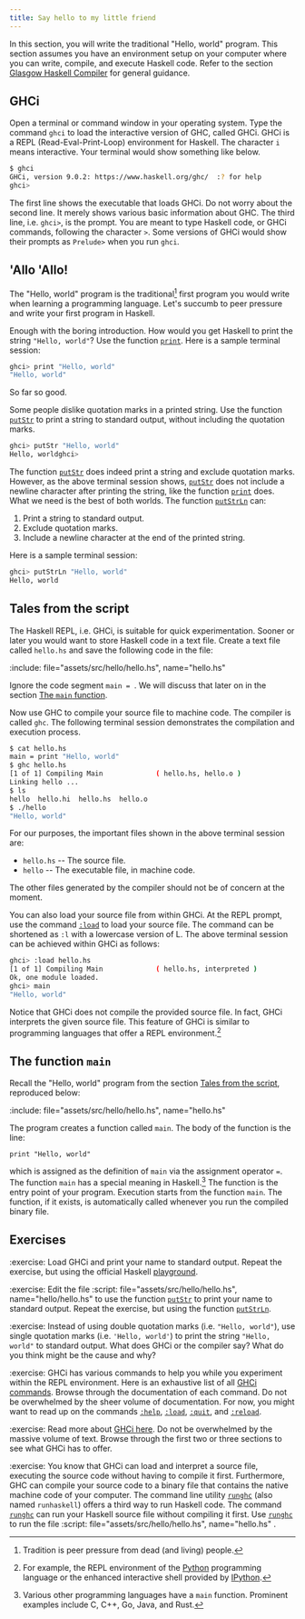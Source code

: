```yaml
---
title: Say hello to my little friend
---
```


In this section, you will write the traditional "Hello, world" program. This
section assumes you have an environment setup on your computer where you can
write, compile, and execute Haskell code. Refer to the section [Glasgow Haskell
Compiler][ghc] for general guidance.

<!--========================================================================-->

## GHCi

Open a terminal or command window in your operating system. Type the command
`ghci` to load the interactive version of GHC, called GHCi. GHCi is a REPL
(Read-Eval-Print-Loop) environment for Haskell. The character `i` means
interactive. Your terminal would show something like below.

```sh
$ ghci
GHCi, version 9.0.2: https://www.haskell.org/ghc/  :? for help
ghci>
```

The first line shows the executable that loads GHCi. Do not worry about the
second line. It merely shows various basic information about GHC. The third
line, i.e. `ghci>`, is the prompt. You are meant to type Haskell code, or GHCi
commands, following the character `>`. Some versions of GHCi would show their
prompts as `Prelude>` when you run `ghci`.

<!--========================================================================-->

## 'Allo 'Allo!

The "Hello, world" program is the traditional[^a] first program you would write
when learning a programming language. Let's succumb to peer pressure and write
your first program in Haskell.

Enough with the boring introduction. How would you get Haskell to print the
string `"Hello, world"`? Use the function [`print`][print]. Here is a sample
terminal session:

```sh
ghci> print "Hello, world"
"Hello, world"
```

So far so good.

Some people dislike quotation marks in a printed string. Use the function
[`putStr`][putStr] to print a string to standard output, without including the
quotation marks.

```sh
ghci> putStr "Hello, world"
Hello, worldghci>
```

The function [`putStr`][putStr] does indeed print a string and exclude quotation
marks. However, as the above terminal session shows, [`putStr`][putStr] does not
include a newline character after printing the string, like the function
[`print`][print] does. What we need is the best of both worlds. The function
[`putStrLn`][putStrLn] can:

1. Print a string to standard output.
1. Exclude quotation marks.
1. Include a newline character at the end of the printed string.

Here is a sample terminal session:

```sh
ghci> putStrLn "Hello, world"
Hello, world
```

<!--========================================================================-->

## Tales from the script

The Haskell REPL, i.e. GHCi, is suitable for quick experimentation. Sooner or
later you would want to store Haskell code in a text file. Create a text file
called `hello.hs` and save the following code in the file:

:include: file="assets/src/hello/hello.hs", name="hello.hs"

Ignore the code segment `main = `. We will discuss that later on in the section
[The `main` function](#the-main-function).

Now use GHC to compile your source file to machine code. The compiler is called
`ghc`. The following terminal session demonstrates the compilation and execution
process.

```sh
$ cat hello.hs
main = print "Hello, world"
$ ghc hello.hs
[1 of 1] Compiling Main             ( hello.hs, hello.o )
Linking hello ...
$ ls
hello  hello.hi  hello.hs  hello.o
$ ./hello
"Hello, world"
```

For our purposes, the important files shown in the above terminal session are:

-   `hello.hs` -- The source file.
-   `hello` -- The executable file, in machine code.

The other files generated by the compiler should not be of concern at the
moment.

You can also load your source file from within GHCi. At the REPL prompt, use the
command [`:load`][ghciLoad] to load your source file. The command can be
shortened as `:l` with a lowercase version of L. The above terminal session can
be achieved within GHCi as follows:

```sh
ghci> :load hello.hs
[1 of 1] Compiling Main             ( hello.hs, interpreted )
Ok, one module loaded.
ghci> main
"Hello, world"
```

Notice that GHCi does not compile the provided source file. In fact, GHCi
interprets the given source file. This feature of GHCi is similar to programming
languages that offer a REPL environment.[^b]

<!--========================================================================-->

## The function `main`

Recall the "Hello, world" program from the section
[Tales from the script](#tales-from-the-script), reproduced below:

:include: file="assets/src/hello/hello.hs", name="hello.hs"

The program creates a function called `main`. The body of the function is the
line:

`print "Hello, world"`

which is assigned as the definition of `main` via the assignment operator `=`.
The function `main` has a special meaning in Haskell.[^c] The function is the
entry point of your program. Execution starts from the function `main`. The
function, if it exists, is automatically called whenever you run the compiled
binary file.

<!--========================================================================-->

## Exercises

:exercise: Load GHCi and print your name to standard output. Repeat the
exercise, but using the official Haskell [playground][playground].

<!-- prettier-ignore-start -->
:exercise: Edit the file
:script: file="assets/src/hello/hello.hs", name="hello/hello.hs"
to use the function [`putStr`][putStr] to print your name
to standard output. Repeat the exercise, but using the function
[`putStrLn`][putStrLn].
<!-- prettier-ignore-end -->

:exercise: Instead of using double quotation marks (i.e. `"Hello, world"`), use
single quotation marks (i.e. `'Hello, world'`) to print the string
`"Hello, world"` to standard output. What does GHCi or the compiler say? What do
you think might be the cause and why?

:exercise: GHCi has various commands to help you while you experiment within the
REPL environment. Here is an exhaustive list of all [GHCi
commands][ghciCommands]. Browse through the documentation of each command. Do
not be overwhelmed by the sheer volume of documentation. For now, you might want
to read up on the commands [`:help`][ghciHelp], [`:load`][ghciLoad],
[`:quit`][ghciQuit], and [`:reload`][ghciReload].

:exercise: Read more about [GHCi here][ghci]. Do not be overwhelmed by the
massive volume of text. Browse through the first two or three sections to see
what GHCi has to offer.

<!-- prettier-ignore-start -->
:exercise: You know that GHCi can load and interpret a source file, executing
the source code without having to compile it first. Furthermore, GHC can compile
your source code to a binary file that contains the native machine code of your
computer. The command line utility [`runghc`][runghc] (also named `runhaskell`)
offers a third way to run Haskell code. The command [`runghc`][runghc] can run
your Haskell source file without compiling it first. Use [`runghc`][runghc] to
run the file
:script: file="assets/src/hello/hello.hs", name="hello.hs"
.
<!-- prettier-ignore-end -->

<!--========================================================================-->

[^a]: Tradition is peer pressure from dead (and living) people.
[^b]:
    For example, the REPL environment of the [Python][python] programming
    language or the enhanced interactive shell provided by [IPython][ipython].

[^c]:
    Various other programming languages have a `main` function. Prominent
    examples include C, C++, Go, Java, and Rust.

<!--========================================================================-->

<!-- prettier-ignore-start -->
[ghc]: ../hello_ghc
[ghci]: https://downloads.haskell.org/ghc/latest/docs/users_guide/ghci.html
[ghciCommands]: https://downloads.haskell.org/ghc/latest/docs/users_guide/ghci.html#ghci-commands
[ghciHelp]: https://downloads.haskell.org/ghc/latest/docs/users_guide/ghci.html#ghci-cmd-:help
[ghciLoad]: https://downloads.haskell.org/ghc/latest/docs/users_guide/ghci.html#ghci-cmd-:load
[ghciQuit]: https://downloads.haskell.org/ghc/latest/docs/users_guide/ghci.html#ghci-cmd-:quit
[ghciReload]: https://downloads.haskell.org/ghc/latest/docs/users_guide/ghci.html#ghci-cmd-:reload
[ipython]: https://ipython.org
[playground]: https://play.haskell.org
[print]: https://hackage.haskell.org/package/base-4.19.0.0/docs/Prelude.html#v:print
[putStr]: https://hackage.haskell.org/package/base-4.19.0.0/docs/Prelude.html#v:putStr
[putStrLn]: https://hackage.haskell.org/package/base-4.19.0.0/docs/Prelude.html#v:putStrLn
[python]: https://www.python.org
[runghc]: https://downloads.haskell.org/ghc/latest/docs/users_guide/runghc.html
<!-- prettier-ignore-end -->
